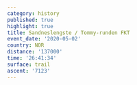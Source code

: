 ```yaml
---
category: history
published: true
highlight: true
title: Sandneslengste / Tommy-runden FKT
event_date: '2020-05-02'
country: NOR
distance: '137000'
time: '26:41:34'
surface: trail
ascent: '7123'
---
```

